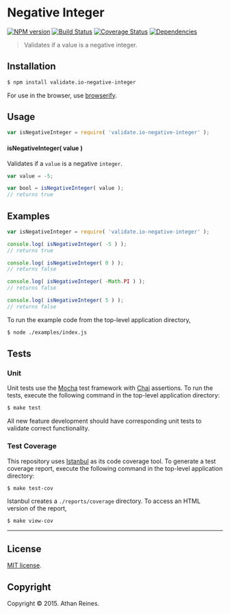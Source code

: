 Negative Integer
===
[![NPM version][npm-image]][npm-url] [![Build Status][travis-image]][travis-url] [![Coverage Status][coveralls-image]][coveralls-url] [![Dependencies][dependencies-image]][dependencies-url]

> Validates if a value is a negative integer.


## Installation

``` bash
$ npm install validate.io-negative-integer
```

For use in the browser, use [browserify](https://github.com/substack/node-browserify).


## Usage

``` javascript
var isNegativeInteger = require( 'validate.io-negative-integer' );
```

#### isNegativeInteger( value )

Validates if a `value` is a negative `integer`.

``` javascript
var value = -5;

var bool = isNegativeInteger( value );
// returns true
```


## Examples

``` javascript
var isNegativeInteger = require( 'validate.io-negative-integer' );

console.log( isNegativeInteger( -5 ) );
// returns true

console.log( isNegativeInteger( 0 ) );
// returns false

console.log( isNegativeInteger( -Math.PI ) );
// returns false

console.log( isNegativeInteger( 5 ) );
// returns false
```

To run the example code from the top-level application directory,

``` bash
$ node ./examples/index.js
```


## Tests

### Unit

Unit tests use the [Mocha](http://mochajs.org) test framework with [Chai](http://chaijs.com) assertions. To run the tests, execute the following command in the top-level application directory:

``` bash
$ make test
```

All new feature development should have corresponding unit tests to validate correct functionality.


### Test Coverage

This repository uses [Istanbul](https://github.com/gotwarlost/istanbul) as its code coverage tool. To generate a test coverage report, execute the following command in the top-level application directory:

``` bash
$ make test-cov
```

Istanbul creates a `./reports/coverage` directory. To access an HTML version of the report,

``` bash
$ make view-cov
```


---
## License

[MIT license](http://opensource.org/licenses/MIT). 


## Copyright

Copyright &copy; 2015. Athan Reines.


[npm-image]: http://img.shields.io/npm/v/validate.io-negative-integer.svg
[npm-url]: https://npmjs.org/package/validate.io-negative-integer

[travis-image]: http://img.shields.io/travis/validate-io/negative-integer/master.svg
[travis-url]: https://travis-ci.org/validate-io/negative-integer

[coveralls-image]: https://img.shields.io/coveralls/validate-io/negative-integer/master.svg
[coveralls-url]: https://coveralls.io/r/validate-io/negative-integer?branch=master

[dependencies-image]: http://img.shields.io/david/validate-io/negative-integer.svg
[dependencies-url]: https://david-dm.org/validate-io/negative-integer

[dev-dependencies-image]: http://img.shields.io/david/dev/validate-io/negative-integer.svg
[dev-dependencies-url]: https://david-dm.org/dev/validate-io/negative-integer

[github-issues-image]: http://img.shields.io/github/issues/validate-io/negative-integer.svg
[github-issues-url]: https://github.com/validate-io/negative-integer/issues
